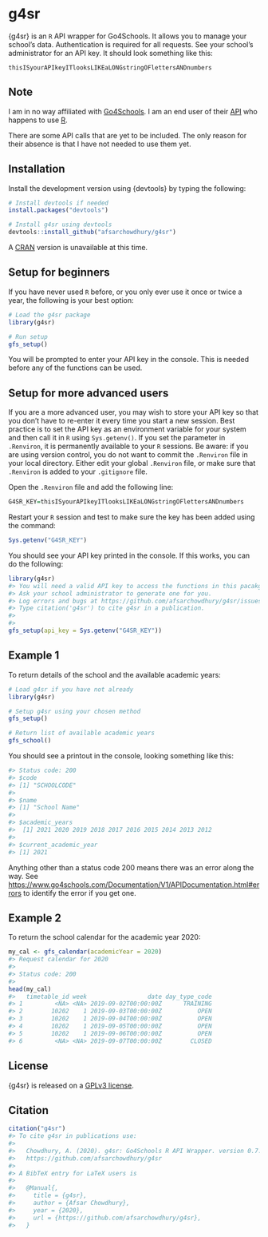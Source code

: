 
<!-- README.md is generated from README.Rmd. Please edit that file -->

# g4sr

<!-- badges: start -->
<!-- badges: end -->

{g4sr} is an `R` API wrapper for Go4Schools. It allows you to manage
your school’s data. Authentication is required for all requests. See
your school’s administrator for an API key. It should look something
like this:

`thisISyourAPIkeyITlooksLIKEaLONGstringOFlettersANDnumbers`

## Note

I am in no way affiliated with
[Go4Schools](https://www.go4schools.com/). I am an end user of their
[API](https://www.go4schools.com/Documentation/V1/APIDocumentation.html)
who happens to use [R](https://www.r-project.org/).

There are some API calls that are yet to be included. The only reason
for their absence is that I have not needed to use them yet.

## Installation

Install the development version using {devtools} by typing the
following:

``` r
# Install devtools if needed
install.packages("devtools")

# Install g4sr using devtools
devtools::install_github("afsarchowdhury/g4sr")
```

A [CRAN](https://cran.r-project.org/) version is unavailable at this
time.

## Setup for beginners

If you have never used `R` before, or you only ever use it once or twice
a year, the following is your best option:

``` r
# Load the g4sr package
library(g4sr)

# Run setup
gfs_setup()
```

You will be prompted to enter your API key in the console. This is
needed before any of the functions can be used.

## Setup for more advanced users

If you are a more advanced user, you may wish to store your API key so
that you don’t have to re-enter it every time you start a new session.
Best practice is to set the API key as an environment variable for your
system and then call it in `R` using `Sys.getenv()`. If you set the
parameter in `.Renviron`, it is permanently available to your `R`
sessions. Be aware: if you are using version control, you do not want to
commit the `.Renviron` file in your local directory. Either edit your
global `.Renviron` file, or make sure that `.Renviron` is added to your
`.gitignore` file.

Open the `.Renviron` file and add the following line:

``` r
G4SR_KEY=thisISyourAPIkeyITlooksLIKEaLONGstringOFlettersANDnumbers
```

Restart your `R` session and test to make sure the key has been added
using the command:

``` r
Sys.getenv("G4SR_KEY")
```

You should see your API key printed in the console. If this works, you
can do the following:

``` r
library(g4sr)
#> You will need a valid API key to access the functions in this pacakge.
#> Ask your school administrator to generate one for you.
#> Log errors and bugs at https://github.com/afsarchowdhury/g4sr/issues.
#> Type citation('g4sr') to cite g4sr in a publication.
#> 
#> 
gfs_setup(api_key = Sys.getenv("G4SR_KEY"))
```

## Example 1

To return details of the school and the available academic years:

``` r
# Load g4sr if you have not already
library(g4sr)

# Setup g4sr using your chosen method
gfs_setup()

# Return list of available academic years
gfs_school()
```

You should see a printout in the console, looking something like this:

``` r
#> Status code: 200
#> $code
#> [1] "SCHOOLCODE"
#> 
#> $name
#> [1] "School Name"
#> 
#> $academic_years
#>  [1] 2021 2020 2019 2018 2017 2016 2015 2014 2013 2012
#> 
#> $current_academic_year
#> [1] 2021
```

Anything other than a status code 200 means there was an error along the
way. See
<https://www.go4schools.com/Documentation/V1/APIDocumentation.html#errors>
to identify the error if you get one.

## Example 2

To return the school calendar for the academic year 2020:

``` r
my_cal <- gfs_calendar(academicYear = 2020)
#> Request calendar for 2020
#> 
#> Status code: 200
#> 
head(my_cal)
#>   timetable_id week                 date day_type_code
#> 1         <NA> <NA> 2019-09-02T00:00:00Z      TRAINING
#> 2        10202    1 2019-09-03T00:00:00Z          OPEN
#> 3        10202    1 2019-09-04T00:00:00Z          OPEN
#> 4        10202    1 2019-09-05T00:00:00Z          OPEN
#> 5        10202    1 2019-09-06T00:00:00Z          OPEN
#> 6         <NA> <NA> 2019-09-07T00:00:00Z        CLOSED
```

## License

{g4sr} is released on a [GPLv3
license](https://www.gnu.org/licenses/gpl-3.0.en.html).

## Citation

``` r
citation("g4sr")
#> To cite g4sr in publications use:
#> 
#>   Chowdhury, A. (2020). g4sr: Go4Schools R API Wrapper. version 0.7.5.
#>   https://github.com/afsarchowdhury/g4sr
#> 
#> A BibTeX entry for LaTeX users is
#> 
#>   @Manual{,
#>     title = {g4sr},
#>     author = {Afsar Chowdhury},
#>     year = {2020},
#>     url = {https://github.com/afsarchowdhury/g4sr},
#>   }
```
